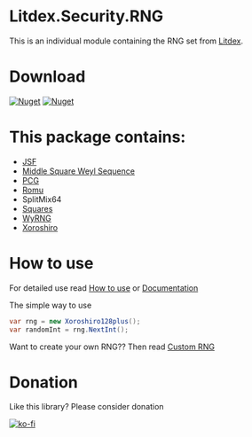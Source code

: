 # Litdex.Security.RNG

This is an individual module containing the RNG set from
[Litdex](https://github.com/Shiroechi/Litdex).

# Download

[![Nuget](https://img.shields.io/nuget/v/litdex?label=Litdex)](https://www.nuget.org/packages/Litdex/)
[![Nuget](https://img.shields.io/nuget/v/Litdex.Security.RNG?label=Litdex.Security.RNG)](https://www.nuget.org/packages/Litdex.Security.RNG)

# This package contains:

- [JSF](http://burtleburtle.net/bob/rand/smallprng.html)
- [Middle Square Weyl Sequence](https://en.wikipedia.org/wiki/Middle-square_method)
- [PCG](https://en.wikipedia.org/wiki/Permuted_congruential_generator)
- [Romu](http://romu-random.org/)
- SplitMix64
- [Squares](<https://en.wikipedia.org/wiki/Counter-based_random_number_generator_(CBRNG)#Squares_RNG>)
- [WyRNG](https://github.com/wangyi-fudan/wyhash)
- [Xoroshiro](http://prng.di.unimi.it/)

# How to use

For detailed use read [How to use](https://github.com/Shiroechi/Litdex.Security.RNG/wiki/How-to-use)
or [Documentation](https://github.com/Shiroechi/Litdex.Security.RNG/wiki/Documentation)

The simple way to use

```C#
var rng = new Xoroshiro128plus();
var randomInt = rng.NextInt();
```

Want to create your own RNG?? Then read [Custom RNG](https://github.com/Shiroechi/Litdex.Security.RNG/wiki/Custom-RNG)

# Donation

Like this library? Please consider donation

[![ko-fi](https://www.ko-fi.com/img/githubbutton_sm.svg)](https://ko-fi.com/X8X81SP2L)
